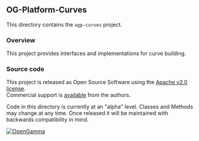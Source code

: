 OG-Platform-Curves
------------------
This directory contains the `ogp-curves` project.

### Overview

This project provides interfaces and implementations for curve building.


### Source code

This project is released as Open Source Software using the
[Apache v2.0 license](http://www.apache.org/licenses/LICENSE-2.0.html).  
Commercial support is [available](http://www.opengamma.com/) from the authors.

Code in this directory is currently at an "alpha" level.
Classes and Methods may change at any time.
Once released it will be maintained with backwards compatibility in mind.

[![OpenGamma](http://developers.opengamma.com/res/display/default/chrome/masthead_logo.png "OpenGamma")](http://developers.opengamma.com)
